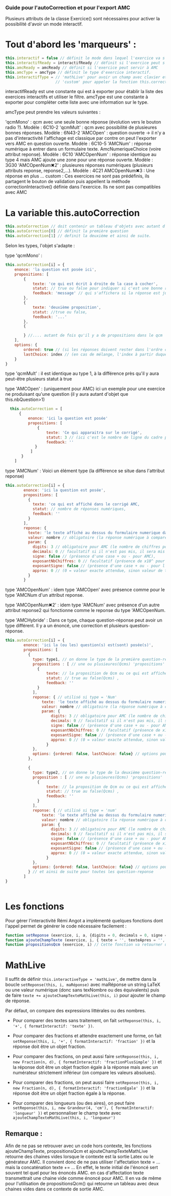 ### Guide pour l'autoCorrection et pour l'export AMC

Plusieurs attributs de la classe Exercice() sont nécessaires pour activer la possibilité d'avoir un mode interactif.

# Tout d'abord les 'marqueurs' :

  ```js
  this.interactif = false // définit le mode dans lequel l'exercice va s'afficher par défaut
  this.interactifReady = interactifReady // définit si l'exercice peut s'afficher en mode interactif.
  this.amcReady = amcReady // définit si l'exercice peut servir à AMC
  this.amcType = amcType // définit le type d'exercice interactif.
  this.interactifType = // 'mathLive' pour avoir un champ avec clavier et vérification d'égalité formelle, 
                        // 'custom' pour appeler la fonction this.correctionInteractive() définie dans l'exercice
  ```

  interactifReady est une constante qui est à exporter pour établir la liste des exercices interactifs et utiliser le filtre.
  amcType est une constante à exporter pour compléter cette liste avec une information sur le type.

  amcType peut prendre les valeurs suivantes :

  'qcmMono' : qcm avec une seule bonne réponse (évolution vers le bouton radio ?). Modèle : 6C10-2
  'qcmMult' : qcm avec possibilité de plusieures bonnes réponses. Modèle : 6N43-2
  'AMCOpen' : question ouverte -> il n'y a pas d'interactivité l'affichage est classique par contre on peut l'exporter vers AMC en question ouverte. Modèle : 6C10-5
  'AMCNum' : réponse numérique à entrer dans un formulaire texte. AmcNumeriqueChoice (voire attribut reponse). Modèle : 6C10
  'AMCOpenNum' : réponse identique au type 4 mais AMC ajoute une zone pour une réponse ouverte. Modèle : 3G30
  'AMCOpenNum✖︎2' : plusieures réponses numériques (plusieurs attributs reponse, reponse2,...). Modèle : 4C21
  AMCOpenNum✖︎3 : Une réponse en plus ... 
  custom : Ces exercices ne sont pas prédéfinis, ils partagent le bouton de validation puis appellent la méthode correctionInteractive() définie dans l'exercice. Ils ne sont pas compatibles avec AMC

  # La variable this.autoCorrection

  ```js
  this.autoCorrection // doit contenir un tableau d'objets avec autant d'éléments qu'il y a de répétitions de l'énoncé (this.nbQuestions).
  this.autoCorrection[0] // définit la première question
  this.autoCorrection[1] // definit la deuxième et ainsi de suite.
  ```
  Selon les types, l'objet s'adapte :

  type 'qcmMono' :
  ```js
  this.autoCorrection[i] = {
      enonce: 'la question est posée ici',
      propositions: [
          {
              texte: 'ce qui est écrit à droite de la case à cocher',
              statut: // true ou false pour indiquer si c'est une bonne réponse (true),
              feedback: 'message' // qui s'affichera si la réponse est juste ou s'il n'y a qu'une erreur
          },
          {
              texte: 'deuxième proposition',
              statut: //true ou false,
              feedback: '...'
          },
          {

          } //.... autant de fois qu'il y a de propositions dans le qcm
      ],
      options: {
          ordered: true // (si les réponses doivent rester dans l'ordre ci-dessus, false si il faut le mélanger),
          lastChoice: index // (en cas de mélange, l'index à partir duquel les propositions restent à leur place, souvent le dernier choix par défaut)
      }
  }
  ```

type 'qcmMult' : il est identique au type 1, à la différence près qu'il y aura peut-être plusieurs statut à true

type 'AMCOpen' : (uniquement pour AMC) ici un exemple pour une exercice ne produisant qu'une question (il y aura autant d'objet que this.nbQuestion>1)

```js
  this.autoCorrection = [
      { 
          enonce: 'ici la question est posée'
          propositions: [
              { 
                  texte: 'Ce qui apparaitra sur le corrigé',
                  statut: 3 // (ici c'est le nombre de ligne du cadre pour la réponse de l'élève sur AMC),
                  feedback: ''
             }
           ]
       }
    ]
```
 
type 'AMCNum' : Voici un élément type (la différence se situe dans l'attribut reponse)
```js
this.autoCorrection[i] = {
        enonce: 'ici la question est posée',
        propositions: [
          {
            texte: 'ce qui est affiché dans le corrigé AMC,
            statut: // nombre de réponses numériques,
            feedback: ''
          }
        ],
        reponse: {
          texte: 'le texte affiché au dessus du formulaire numerique dans AMC', //facultatif
          valeur: nombre // obligatoire (la réponse numérique à comparer à celle de l'élève), NE PAS METTRE DE STRING à virgule ! 4.9 et non pas 4,9
          param: {
            digits: 3 // obligatoire pour AMC (le nombre de chiffres pour AMC, si digits est mis à 0, alors il sera déterminé pour coller au nombre décimal demandé),
            decimals: 0 // facultatif si il n'est pas mis, il sera mis à 0 (le nombre de chiffres après la virgule pour AMC voir ci-dessus pour digit),
            signe: false // (présence d'une case + ou - pour AMC),
            exposantNbChiffres: 0 // facultatif (présence de x10^ pour AMC si >0 c'est le nombre de chiffres pour l'exposant),
            exposantSigne: false // (présence d'une case + ou - pour l'exposant précédent),
            approx: 0 // (0 = valeur exacte attendue, sinon valeur de tolérance... voire AMC)
          }
        }
```
type 'AMCOpenNum' : idem type 'AMCOpen' avec présence comme pour le type 'AMCNum d'un attribut reponse.

type 'AMCOpenNum✖︎2' : idem type 'AMCNum' avec présence d'un autre attribut reponse2 qui fonctionne comme le reponse du type 'AMCOpenNum.

type 'AMCHybride' : Dans ce type, chaque question-réponse peut avoir un type différent. Il y a un énoncé, une correction et plusieurs question-réponse.
```js
this.autoCorrection[i] = {
        enonce: 'ici la (ou les) question(s) est(sont) posée(s)',
        propositions: [
          {
            type: type1, // on donne le type de la première question-réponse qcmMono, qcmMult, Num...
            propositions : [ // une ou plusieures(Qcms) 'propositions'
              {
                  texte: // la proposition de Qcm ou ce qui est affiché dans le corrigé pour cette question quand ce n'est pas un Qcm
                  statut: // true au false(Qcms) ,
                  feedback: ''
              }
            ],
            reponse: { // utilisé si type = 'Num'
                texte: 'le texte affiché au dessus du formulaire numerique dans AMC', //facultatif
                valeur: nombre // obligatoire (la réponse numérique à comparer à celle de l'élève), NE PAS METTRE DE STRING à virgule ! 4.9 et non pas 4,9
                param: {
                    digits: 3 // obligatoire pour AMC (le nombre de chiffres pour AMC, si digits est mis à 0, alors il sera déterminé pour coller au nombre décimal demandé),
                    decimals: 0 // facultatif si il n'est pas mis, il sera mis à 0 (le nombre de chiffres après la virgule pour AMC voir ci-dessus pour digit),
                    signe: false // (présence d'une case + ou - pour AMC),
                    exposantNbChiffres: 0 // facultatif (présence de x10^ pour AMC si >0 c'est le nombre de chiffres pour l'exposant),
                    exposantSigne: false // (présence d'une case + ou - pour l'exposant précédent),
                    approx: 0 // (0 = valeur exacte attendue, sinon valeur de tolérance... voire AMC)
                  }
            },
            options: {ordered: false, lastChoice: false} // options pour Qcms
          },

          {
            type: type2, // on donne le type de la deuxième question-réponse qcmMono, qcmMult, Num...
            proposition : [ // une ou plusieures(Qcms) 'propositions'
              {
                  texte: // la proposition de Qcm ou ce qui est affiché dans le corrigé pour cette question quand ce n'est pas un Qcm
                  statut: // true au false(Qcms) ,
                  feedback: ''
              }
            ],
            reponse: { // utilisé si type = 'num'
                texte: 'le texte affiché au dessus du formulaire numerique dans AMC', //facultatif
                valeur: nombre // obligatoire (la réponse numérique à comparer à celle de l'élève), NE PAS METTRE DE STRING à virgule ! 4.9 et non pas 4,9
                param: {
                    digits: 3 // obligatoire pour AMC (le nombre de chiffres pour AMC, si digits est mis à 0, alors il sera déterminé pour coller au nombre décimal demandé),
                    decimals: 0 // facultatif si il n'est pas mis, il sera mis à 0 (le nombre de chiffres après la virgule pour AMC voir ci-dessus pour digit),
                    signe: false // (présence d'une case + ou - pour AMC),
                    exposantNbChiffres: 0 // facultatif (présence de x10^ pour AMC si >0 c'est le nombre de chiffres pour l'exposant),
                    exposantSigne: false // (présence d'une case + ou - pour l'exposant précédent),
                    approx: 0 // (0 = valeur exacte attendue, sinon valeur de tolérance... voire AMC)
                  }
            },
            options: {ordered: false, lastChoice: false} // options pour Qcms
          } // et ainsi de suite pour toutes les question-reponse
        ]
}
       
```
# Les fonctions
Pour gérer l'interactivité Rémi Angot a implémenté quelques fonctions dont l'appel permet de générer le code nécessaire facilement :

```js
function setReponse (exercice, i, a, {digits = 0, decimals = 0, signe = false, exposantNbChiffres = 0, exposantSigne = false, approx = 0} = {}) // cette fonction permet de fixer une réponse numérique à une exercice interactif/AMC de type 4 ou de type 5. ( à développer une fonction setReponses() qui fixent les réponses des exercices de type 6). Les trois premiers arguments sont obligatoires : l'exercice appelant (this), l'index de la question (i), une réponse numérique (a). le quatrième est facultatif et ne sert que pour AMC (des valeurs par défaut seront mises garantissant un fonctionnement correct dans la plupart des cas : la fonction d'export AMC calculera le nombre de chiffres à coder à partir de la réponse)
function ajouteChampTexte (exercice, i, { texte = '', texteApres = '', inline = true, numeric = true } = {}) // Cette fonction permet d'ajouter facilement un formulaire texte en bout d'une question pour récupérer la réponses de l'utilisateur. Les deux premiers arguments sont obligatoires.
function propositionsQcm (exercice, i) // Cette fonction va retourner un objet {texte,texteCorr} qui contient les propositions faites pour le qcm avec leur case à cocher pour l'énoncé (texte) et pour la correction (texteCorr). Si le premier est toujours utilisé, on préférera au deuxième souvent la correction classique (à réfléchir : pourquoi ne pas activer la correction classique avec le bouton 'correction détaillée' ?)
```

# MathLive

Il suffit de définir `this.interactiveType = 'mathLive'`, de mettre dans la boucle `setReponse(this, i, maRéponse)` avec maRéponse un string LaTeX ou une valeur numérique (donc sans texNombre ou des équivalents) puis de faire `texte += ajouteChampTexteMathLive(this, i)` pour ajouter le champ de réponse.

Par défaut, on compare des expressions littérales ou des nombres. 
- Pour comparer des textes sans traitement, on fait `setReponse(this, i, '+', { formatInteractif: 'texte' })`.

- Pour comparer des fractions et attendre exactement une forme, on fait `setReponse(this, i, '+', { formatInteractif: 'fraction' })` et la réponse doit être un objet fraction.

- Pour comparer des fractions, on peut aussi faire `setReponse(this, i, new Fraction(n, d), { formatInteractif: 'fractionPlusSimple' })` et la réponse doit être un objet fraction égale à la réponse mais avec un numérateur strictement inférieur (on compare les valeurs absolues).

- Pour comparer des fractions, on peut aussi faire `setReponse(this, i, new Fraction(n, d), { formatInteractif: 'fractionEgale' })` et la réponse doit être un objet fraction égale à la réponse.

- Pour comparer des longueurs (ou des aires), on peut faire `setReponse(this, i, new Grandeur(4, 'cm'), { formatInteractif: 'longueur' })` et personnaliser le champ texte avec `ajouteChampTexteMathLive(this, i, 'longueur')`


## Remarque  : 
Afin de ne pas se retrouver avec un code hors contexte, les fonctions ajouteChampTexte, propositionsQcm et ajouteChampTexteMathLive retourne des chaines vides lorsque le contexte est la sortie Latex ou le générateur AMC.
Il convient donc de ne pas utiliser l'affectation texte = ... mais la concaténation texte += ...
En effet, le texte initial de l'énoncé sert souvent tel quel pour les énoncés AMC. en cas d'affectation texte transmettrait une chaine vide comme énoncé pour AMC. Il en va de même pour l'utilisation de propositionsQcm() qui retourne un tableau avec deux chaines vides dans ce contexte de sortie AMC.

